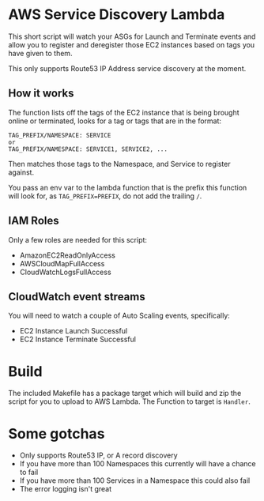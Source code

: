# AWS Service Discovery Lambda

This short script will watch your ASGs for Launch and Terminate events and
allow you to register and deregister those EC2 instances based on tags you have given
to them.

This only supports Route53 IP Address service discovery at the moment.

## How it works

The function lists off the tags of the EC2 instance that is being brought online or
terminated, looks for a tag or tags that are in the format:

```
TAG_PREFIX/NAMESPACE: SERVICE
or
TAG_PREFIX/NAMESPACE: SERVICE1, SERVICE2, ...
```

Then matches those tags to the Namespace, and Service to register against.

You pass an env var to the lambda function that is the prefix this function
will look for, as `TAG_PREFIX=PREFIX`, do not add the trailing `/`.

## IAM Roles

Only a few roles are needed for this script:

- AmazonEC2ReadOnlyAccess
- AWSCloudMapFullAccess
- CloudWatchLogsFullAccess

## CloudWatch event streams

You will need to watch a couple of Auto Scaling events, specifically:

- EC2 Instance Launch Successful
- EC2 Instance Terminate Successful

# Build

The included Makefile has a package target which will build and zip the
script for you to upload to AWS Lambda. The Function to target is `Handler`.

# Some gotchas

- Only supports Route53 IP, or A record discovery
- If you have more than 100 Namespaces this currently will have a chance to fail
- If you have more than 100 Services in a Namespace this could also fail
- The error logging isn't great
